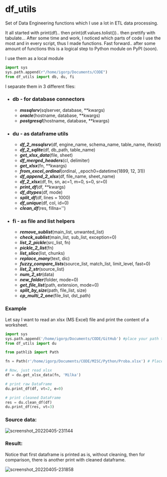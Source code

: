 # df_utils
Set of Data Engineering functions which I use a lot in ETL data processing.

It all started with print(df).. then print(df.values.tolist()).. then prettify with tabulate...
After some time and work, I noticed which parts of code I use the most and in every script, thus I made functions.
Fast forward.. after some amount of functions this is a logical step to Python module on PyPI (soon).

I use them as a local module

```python
import sys
sys.path.append(r"/home/igorp/Documents/CODE")
from df_utils import db, du, fi
```

I separate them in 3 different files: 
* ### **db** - for database connectors
  * ***mssqlsrv***(sqlserver, database, **kwargs)
  * ***oracle***(hostname, database, **kwargs)
  * ***postgresql***(hostname, database, **kwargs)
* ### **du** - as dataframe utils
  * ***df_2_mssqlsrv***(df, engine_name, schema_name, table_name, ifexist)
  * ***df_2_sqlite***(df, db_path, table_name)
  * ***get_xlsx_data***(file, sheet)
  * ***df_merged_headers***(cl, delimiter)
  * ***get_xlsx***(fn, **kwargs)
  * ***from_excel_ordinal***(ordinal, _epoch0=datetime(1899, 12, 31))
  * ***df_append_2_xlsx***(df, file_name, sheet_name)
  * ***df_2_xlsx***(df, fn, sn, ac=1, m=0, s=0, sr=0)
  * ***print_df***(df, **kwargs)
  * ***df_dtypes***(df, mode)
  * ***split_df***(df, lines = 1000)
  * ***df_unique***(df, col, id=0)
  * ***clean_df***(res, fillna='')
* ### **fi** - as file and list helpers
  * ***remove_sublist***(main_list, unwanted_list)
  * ***check_sublist***(main_list, sub_list, exception=0)
  * ***list_2_pickle***(src_list, fn)
  * ***pickle_2_list***(fn)
  * ***list_slice***(list, chunks)
  * ***replace_many***(text, dic)
  * ***fuzzy_compare_lists***(source_list, match_list, limit_level, fast=0)
  * ***list_2_str***(source_list)
  * ***num_2_str***(data)
  * ***new_folder***(folder, mode=0)
  * ***get_file_list***(path, extension, mode=0)
  * ***split_by_size***(path, file_list, size)
  * ***cp_multi_2_one***(file_list, dst_path)

### Example
Let say I want to read an xlsx (MS Excel) file and print the content of a worksheet.

```python
import sys
sys.path.append('/home/igorp/Documents/CODE/GitHub') #place your path to the df_utils folder
from df_utils import du

from pathlib import Path

fn = Path(r'/home/igorp/Documents/CODE/MISC/Python/Proba.xlsx') # Place your path to the source xlsx file

# Now, just read xlsx
df = du.get_xlsx_data(fn, 'Milka')

# print raw DataFrame
du.print_df(df, vt=2, e=0)

# print cleaned DataFrame
res = du.clean_df(df)
du.print_df(res, vt=3)
```

### Source data:
![screenshot_20220405-231144](https://user-images.githubusercontent.com/17882375/161851292-3b150ef1-f5bd-4777-83e5-7d0e0aed2146.png)

### Result:
Notice that first dataframe is printed as is, without cleaning, then for comparison, there is another print with cleaned dataframe.

![screenshot_20220405-231858](https://user-images.githubusercontent.com/17882375/161851313-5fb66668-13f5-4cdd-b1e3-09da510b76d6.png)
